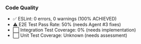 ### Code Quality

- ✅ ESLint: 0 errors, 0 warnings (100% ACHIEVED)
- ⚠️ E2E Test Pass Rate: 50% (needs Agent #3 fixes)
- ⬜ Integration Test Coverage: 0% (needs implementation)
- ⬜ Unit Test Coverage: Unknown (needs assessment)
